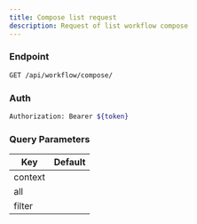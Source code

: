 ```yaml
---
title: Compose list request
description: Request of list workflow compose
---
```


### Endpoint

```bash
GET /api/workflow/compose/
```

### Auth

```bash
Authorization: Bearer ${token}
```

### Query Parameters

| Key | Default |
|-----|---------|
| context |  |
| all |  |
| filter |  |

